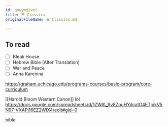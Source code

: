 ```yaml
---
id: qmwymg1vej
title: ☰ Classics
originalFileName: ☰ Classics.md

---
```


## To read

* [ ] Bleak House
* [ ] Hebrew Bible (Alter Translation)
* [ ] War and Peace
* [ ] Anna Karenina

https://graham.uchicago.edu/programs-courses/basic-program/core-curriculum

[[Harold Bloom Western Canon]]
lol https://docs.google.com/spreadsheets/d/1ZWA\_9v8ZouHYdcatG4ETjokV5N97-VXAPj16EZ2WIX4/edit#gid=0

bible
